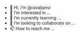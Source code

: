 - 👋 Hi, I’m @ravaljanvi
- 👀 I’m interested in ...
- 🌱 I’m currently learning ...
- 💞️ I’m looking to collaborate on ...
- 📫 How to reach me ...

<!---
ravaljanvi/ravaljanvi is a ✨ special ✨ repository because its `README.md` (this file) appears on your GitHub profile.
You can click the Preview link to take a look at your changes.
--->
